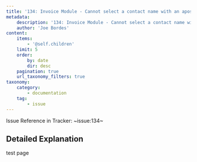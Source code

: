 ```yaml
---
title: '134: Invoice Module - Cannot select a contact name with an apostrophe'
metadata:
    description: '134: Invoice Module - Cannot select a contact name with an apostrophe'
    author: 'Joe Bordes'
content:
    items:
        - '@self.children'
    limit: 5
    order:
        by: date
        dir: desc
    pagination: true
    url_taxonomy_filters: true
taxonomy:
    category:
        - documentation
    tag:
        - issue
---
```


Issue Reference in Tracker: ~issue:134~

## Detailed Explanation

test page